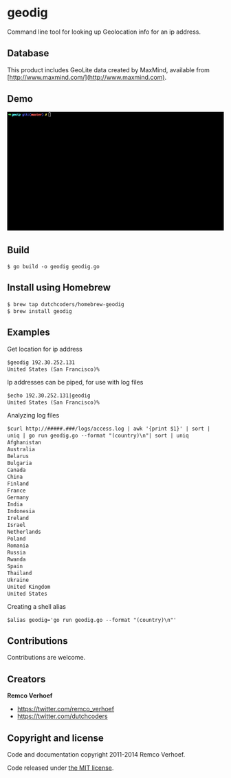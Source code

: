 # geodig
Command line tool for looking up Geolocation info for an ip address.

## Database
This product includes GeoLite data created by MaxMind, available from [http://www.maxmind.com/](http://www.maxmind.com).

## Demo

![](demo.gif)

## Build
```
$ go build -o geodig geodig.go
```

## Install using Homebrew

```
$ brew tap dutchcoders/homebrew-geodig
$ brew install geodig
```

## Examples

Get location for ip address
```
$geodig 192.30.252.131
United States (San Francisco)%
```

Ip addresses can be piped, for use with log files
```
$echo 192.30.252.131|geodig
United States (San Francisco)%
```

Analyzing log files
```
$curl http://#####.###/logs/access.log | awk '{print $1}' | sort | uniq | go run geodig.go --format "(country)\n"| sort | uniq
Afghanistan
Australia
Belarus
Bulgaria
Canada
China
Finland
France
Germany
India
Indonesia
Ireland
Israel
Netherlands
Poland
Romania
Russia
Rwanda
Spain
Thailand
Ukraine
United Kingdom
United States
```

Creating a shell alias 
```
$alias geodig='go run geodig.go --format "(country)\n"'
```

## Contributions

Contributions are welcome.

## Creators

**Remco Verhoef**
- <https://twitter.com/remco_verhoef>
- <https://twitter.com/dutchcoders>

## Copyright and license

Code and documentation copyright 2011-2014 Remco Verhoef.

Code released under [the MIT license](LICENSE).
